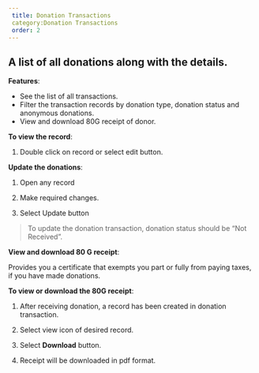 ```yaml
---
 title: Donation Transactions
 category:Donation Transactions
 order: 2
---
```

 ## A list of all donations along with the details.

 **Features**: 
 * See the list of all transactions.
 * Filter the transaction records by donation type, donation status and anonymous donations. 
 * View and download 80G receipt of donor. 

 
 **To view the record**: 

 1. Double click on record or select edit button. 

 **Update the donations**: 

 1. Open any record 

 2. Make required changes. 

 3. Select Update button  

 >To update the donation transaction, donation status should be “Not Received”. 

 **View and download 80 G receipt**: 

   Provides you a certificate that exempts you part or fully from paying taxes, if you have made donations. 

 **To view or download the 80G receipt**: 

 1. After receiving donation, a record has been created in donation transaction. 

 2. Select view icon of desired record. 

 3. Select **Download** button. 

 4. Receipt will be downloaded in pdf format. 